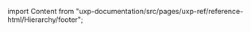 
import Content from "uxp-documentation/src/pages/uxp-ref/reference-html/Hierarchy/footer";

<Content query="product=photoshop"/>
